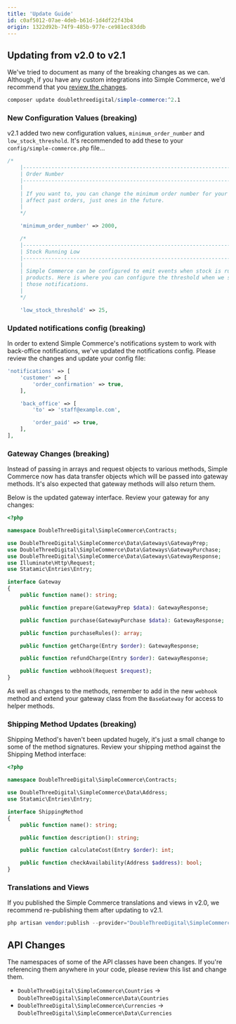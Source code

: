```yaml
---
title: 'Update Guide'
id: c0af5012-07ae-4deb-b61d-1d4df22f43b4
origin: 1322d92b-74f9-485b-977e-ce981ec83ddb
---
```

## Updating from v2.0 to v2.1

We've tried to document as many of the breaking changes as we can. Although, if you have any custom integrations into Simple Commerce, we'd recommend that you [review the changes](https://github.com/doublethreedigital/simple-commerce/compare/master...v2.1-dev).

```s
composer update doublethreedigital/simple-commerce:^2.1
```

### New Configuration Values (breaking)
v2.1 added two new configuration values, `minimum_order_number` and `low_stock_threshold`. It's recommended to add these to your `config/simple-commerce.php` file...

```php
/*
    |--------------------------------------------------------------------------
    | Order Number
    |--------------------------------------------------------------------------
    |
    | If you want to, you can change the minimum order number for your store. This won't
    | affect past orders, just ones in the future.
    |
    */

    'minimum_order_number' => 2000,

    /*
    |--------------------------------------------------------------------------
    | Stock Running Low
    |--------------------------------------------------------------------------
    |
    | Simple Commerce can be configured to emit events when stock is running low for
    | products. Here is where you can configure the threshold when we start sending
    | those notifications.
    |
    */

    'low_stock_threshold' => 25,
```

### Updated notifications config (breaking)
In order to extend Simple Commerce's notifications system to work with back-office notifications, we've updated the notifications config. Please review the changes and update your config file:

```php
'notifications' => [
    'customer' => [
        'order_confirmation' => true,
    ],

    'back_office' => [
        'to' => 'staff@example.com',

        'order_paid' => true,
    ],
],
```

### Gateway Changes (breaking)
Instead of passing in arrays and request objects to various methods, Simple Commerce now has data transfer objects which will be passed into gateway methods. It's also expected that gateway methods will also return them.

Below is the updated gateway interface. Review your gateway for any changes:

```php
<?php

namespace DoubleThreeDigital\SimpleCommerce\Contracts;

use DoubleThreeDigital\SimpleCommerce\Data\Gateways\GatewayPrep;
use DoubleThreeDigital\SimpleCommerce\Data\Gateways\GatewayPurchase;
use DoubleThreeDigital\SimpleCommerce\Data\Gateways\GatewayResponse;
use Illuminate\Http\Request;
use Statamic\Entries\Entry;

interface Gateway
{
    public function name(): string;

    public function prepare(GatewayPrep $data): GatewayResponse;

    public function purchase(GatewayPurchase $data): GatewayResponse;

    public function purchaseRules(): array;

    public function getCharge(Entry $order): GatewayResponse;

    public function refundCharge(Entry $order): GatewayResponse;

    public function webhook(Request $request);
}
```

As well as changes to the methods, remember to add in the new `webhook` method and extend your gateway class from the `BaseGateway` for access to helper methods.

### Shipping Method Updates (breaking)
Shipping Method's haven't been updated hugely, it's just a small change to some of the method signatures. Review your shipping method against the Shipping Method interface:

```php
<?php

namespace DoubleThreeDigital\SimpleCommerce\Contracts;

use DoubleThreeDigital\SimpleCommerce\Data\Address;
use Statamic\Entries\Entry;

interface ShippingMethod
{
    public function name(): string;

    public function description(): string;

    public function calculateCost(Entry $order): int;

    public function checkAvailability(Address $address): bool;
}
```

### Translations and Views
If you published the Simple Commerce translations and views in v2.0, we recommend re-publishing them after updating to v2.1.

```s
php artisan vendor:publish --provider="DoubleThreeDigital\SimpleCommerce\ServiceProvider"
```

## API Changes
The namespaces of some of the API classes have been changes. If you're referencing them anywhere in your code, please review this list and change them.

* `DoubleThreeDigital\SimpleCommerce\Countries` -> `DoubleThreeDigital\SimpleCommerce\Data\Countries`
* `DoubleThreeDigital\SimpleCommerce\Currencies` -> `DoubleThreeDigital\SimpleCommerce\Data\Currencies`
